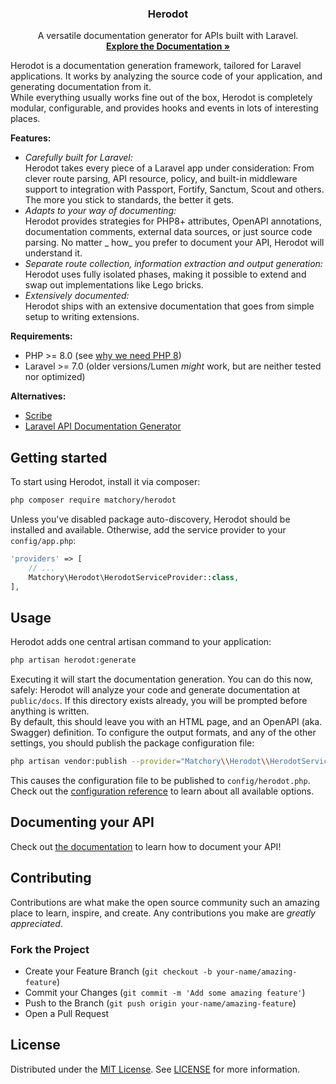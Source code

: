 <p align="center">
  <h3 align="center">Herodot</h3>
  <p align="center">
    A versatile documentation generator for APIs built with Laravel.
    <br>
    <a href="https://matchory.github.io/herodot/"><strong>Explore the Documentation »</strong></a>
  </p>
</p>

Herodot is a documentation generation framework, tailored for Laravel applications. It works by analyzing the source code of your application, and generating
documentation from it.  
While everything usually works fine out of the box, Herodot is completely modular, configurable, and provides hooks and events in lots of interesting places.

**Features:**
- _Carefully built for Laravel:_  
  Herodot takes every piece of a Laravel app under consideration: From clever route parsing, API resource, policy, and built-in middleware support to
  integration with Passport, Fortify, Sanctum, Scout and others. The more you stick to standards, the better it gets.
- _Adapts to your way of documenting:_  
  Herodot provides strategies for PHP8+ attributes, OpenAPI annotations, documentation comments, external data sources, or just source code parsing. No matter _
  how_ you prefer to document your API, Herodot will understand it.
- _Separate route collection, information extraction and output generation:_  
  Herodot uses fully isolated phases, making it possible to extend and swap out implementations like Lego bricks.
- _Extensively documented:_  
  Herodot ships with an extensive documentation that goes from simple setup to writing extensions.

**Requirements:**
- PHP >= 8.0 (see [why we need PHP 8](#why-we-need-php-8))
- Laravel >= 7.0 (older versions/Lumen _might_ work, but are neither tested nor optimized)

**Alternatives:**
- [Scribe](https://github.com/knuckleswtf/scribe)
- [Laravel API Documentation Generator](https://github.com/mpociot/laravel-apidoc-generator)

Getting started
---------------
To start using Herodot, install it via composer:
```bash
php composer require matchory/herodot
```

Unless you've disabled package auto-discovery, Herodot should be installed and available. Otherwise, add the service provider to your `config/app.php`:
```php
'providers' => [
    // ...
    Matchory\Herodot\HerodotServiceProvider::class,
],
```

Usage
-----
Herodot adds one central artisan command to your application:
```bash
php artisan herodot:generate
```

Executing it will start the documentation generation. You can do this now, safely: Herodot will analyze your code and generate documentation at `public/docs`.
If this directory exists already, you will be prompted before anything is written.  
By default, this should leave you with an HTML page, and an OpenAPI (aka. Swagger) definition. To configure the output formats, and any of the other settings,
you should publish the package configuration file:
```bash
php artisan vendor:publish --provider="Matchory\\Herodot\\HerodotServiceProvider" --tag="config"
```

This causes the configuration file to be published to `config/herodot.php`. Check out the
[configuration reference](https://matchory.github.io/herodot/configuration/) to learn about all available options.

Documenting your API
--------------------
Check out [the documentation](https://matchory.github.io/herodot/documenting/) to learn how to document your API!

Contributing
------------
Contributions are what make the open source community such an amazing place to learn, inspire, and create. Any contributions you make are *greatly appreciated*.

### Fork the Project
- Create your Feature Branch (`git checkout -b your-name/amazing-feature`)
- Commit your Changes (`git commit -m 'Add some amazing feature'`)
- Push to the Branch (`git push origin your-name/amazing-feature`)
- Open a Pull Request

License
-------
Distributed under the [MIT License](https://spdx.org/licenses/MIT.html). See [LICENSE](./LICENSE.md) for more information.

